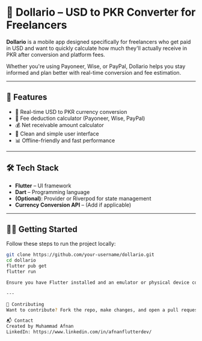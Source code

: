 # 💸 Dollario – USD to PKR Converter for Freelancers

**Dollario** is a mobile app designed specifically for freelancers who get paid in USD and want to quickly calculate how much they'll actually receive in PKR after conversion and platform fees.

Whether you're using Payoneer, Wise, or PayPal, Dollario helps you stay informed and plan better with real-time conversion and fee estimation.

---

## 🚀 Features

- 🔄 Real-time USD to PKR currency conversion  
- 🧮 Fee deduction calculator (Payoneer, Wise, PayPal)  
- 💰 Net receivable amount calculator  
- 📱 Clean and simple user interface  
- 📊 Offline-friendly and fast performance

---


## 🛠️ Tech Stack

- **Flutter** – UI framework  
- **Dart** – Programming language  
- **(Optional)**: Provider or Riverpod for state management  
- **Currency Conversion API** – (Add if applicable)

---

## 🧑‍💻 Getting Started

Follow these steps to run the project locally:

```bash
git clone https://github.com/your-username/dollario.git
cd dollario
flutter pub get
flutter run

Ensure you have Flutter installed and an emulator or physical device connected.

---

🤝 Contributing
Want to contribute? Fork the repo, make changes, and open a pull request. All contributions are welcome!

📬 Contact
Created by Muhammad Afnan
LinkedIn: https://www.linkedin.com/in/afnanflutterdev/

